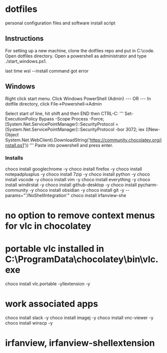 # dotfiles

personal configuration files and software install script

## Instructions

For setting up a new machine, clone the dotfiles repo and put in C:\code.
Open dotfiles directory.
Open a powershell as administrator and type ./start_windows.ps1.

last time wsl --install command got error

## Windows

Right click start menu. Click Windows PowerShell (Admin)
--- OR ---
In dotfile directory, click File->Powershell->Admin

Select start of line, hit shift and then END then CTRL-C:
'''
Set-ExecutionPolicy Bypass -Scope Process -Force; [System.Net.ServicePointManager]::SecurityProtocol = [System.Net.ServicePointManager]::SecurityProtocol -bor 3072; iex ((New-Object System.Net.WebClient).DownloadString('https://community.chocolatey.org/install.ps1'))
'''
Paste into powershell and press enter.

### Installs

choco install googlechrome -y
choco install firefox -y
choco install notepadplusplus -y
choco install 7zip -y
choco install python -y
choco install vscode -y
choco install vim -y
choco install everything -y
choco install windirstat -y
choco install github-desktop -y
choco install pycharm-community -y
choco install obsidian -y
choco install git -y --params="'/NoShellIntegration'"
choco install irfanview-she
# no option to remove context menus for vlc in chocolatey
# portable vlc installed in C:\ProgramData\chocolatey\bin\vlc.exe
choco install vlc.portable -yllextension -y
# work associated apps
choco install slack -y
choco install imagej -y
choco install vnc-viewer -y
choco install winscp -y
# irfanview, irfanview-shellextension
